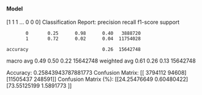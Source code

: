 #### Model
[1 1 1 ... 0 0 0]
Classification Report:
              precision    recall  f1-score   support

           0       0.25      0.98      0.40   3888720
           1       0.72      0.02      0.04  11754028

    accuracy                           0.26  15642748
   macro avg       0.49      0.50      0.22  15642748
weighted avg       0.61      0.26      0.13  15642748

Accuracy: 0.25843943787881773
Confusion Matrix:
[[ 3794112    94608]
 [11505437   248591]]
Confusion Matrix (%):
[[24.25476649  0.60480422]
 [73.55125199  1.5891773 ]]
